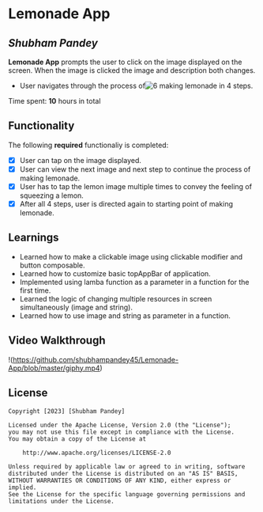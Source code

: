 # Lemonade App

## *Shubham Pandey*

**Lemonade App** prompts the user to click on the image displayed on the screen. When the image is clicked the image and description both changes.
* User navigates through the process of![6](https://github.com/shubhampandey45/Lemonade-App/assets/105074712/7f8153dc-09b5-4c1f-acf9-ed68c5b90479)
 making lemonade in 4 steps.

Time spent: **10** hours in total

## Functionality 

The following **required** functionaliy is completed:

* [x] User can tap on the image displayed.
* [x] User can view the next image and next step to continue the process of making lemonade.
* [x] User has to tap the lemon image multiple times to convey the feeling of squeezing a lemon.
* [x] After all 4 steps, user is directed again to starting point of making lemonade.

## Learnings

* Learned how to make a clickable image using clickable modifier and button composable.
* Learned how to customize basic topAppBar of application.
* Implemented using lamba function as a parameter in a function for the first time.
* Learned the logic of changing multiple resources in screen simultaneously (image and string).
* Learned how to use image and string as parameter in a function.

## Video Walkthrough

!(https://github.com/shubhampandey45/Lemonade-App/blob/master/giphy.mp4)


## License

    Copyright [2023] [Shubham Pandey]

    Licensed under the Apache License, Version 2.0 (the "License");
    you may not use this file except in compliance with the License.
    You may obtain a copy of the License at

        http://www.apache.org/licenses/LICENSE-2.0

    Unless required by applicable law or agreed to in writing, software
    distributed under the License is distributed on an "AS IS" BASIS,
    WITHOUT WARRANTIES OR CONDITIONS OF ANY KIND, either express or implied.
    See the License for the specific language governing permissions and
    limitations under the License.
